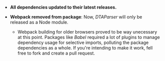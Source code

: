 - **All dependencies updated to their latest releases.**

- **Webpack removed from package**: Now, _DTAParser_ will only be released as a Node module.
  - Webpack building for older browsers proved to be way unecessary at this point. Packages like _Babel_ required a lot of plugins to manage dependency usage for selective imports, polluting the package dependencies as a whole. If you're intending to make it work, fell free to fork and create a pull request.
